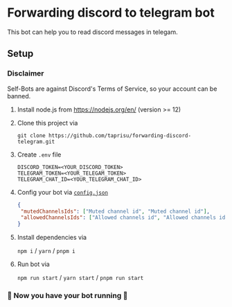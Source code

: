 # Forwarding discord to telegram bot

This bot can help you to read discord messages in telegam.

## Setup

### Disclaimer

Self-Bots are against Discord's Terms of Service, so your account can be banned.

1. Install node.js from <https://nodejs.org/en/> (version >= 12)

1. Clone this project via

   `git clone https://github.com/taprisu/forwarding-discord-telegram.git`

1. Create `.env` file

   ```env
   DISCORD_TOKEN=<YOUR_DISCORD_TOKEN>
   TELEGRAM_TOKEN=<YOUR_TELEGAM_TOKEN>
   TELEGRAM_CHAT_ID=<YOUR_TELEGRAM_CHAT_ID>
   ```

1. Config your bot via [`config.json`](сonfig.json)

   ```json
   {
   	"mutedChannelsIds": ["Muted channel id", "Muted channel id"],
   	"allowedChannelsIds": ["Allowed channels id", "Allowed channels id"]
   }
   ```

1. Install dependencies via

   `npm i` / `yarn` / `pnpm i`

1. Run bot via

   `npm run start` / `yarn start` / `pnpm run start`

### 🎉 Now you have your bot running 🎉
